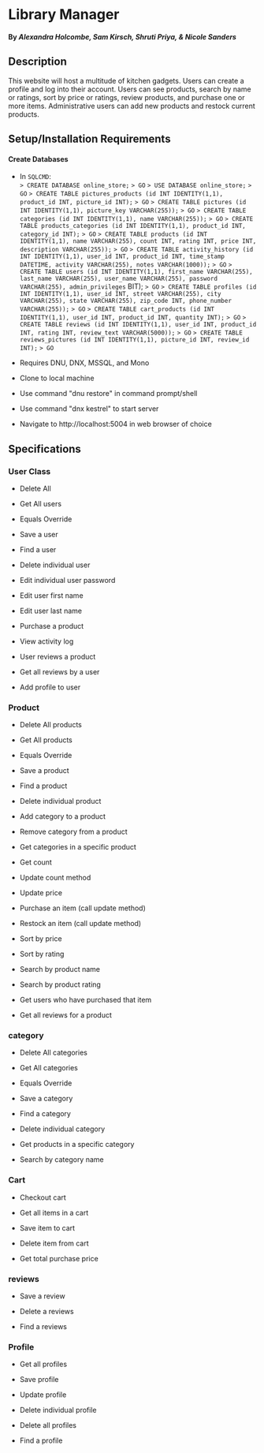 # Library Manager

#### By _**Alexandra Holcombe, Sam Kirsch, Shruti Priya, & Nicole Sanders**_

## Description
This website will host a multitude of kitchen gadgets. Users can create a profile and log into their account. Users can see products, search by name or ratings, sort by price or ratings, review products, and purchase one or more items. Administrative users can add new products and restock current products.

## Setup/Installation Requirements

#### Create Databases
* In `SQLCMD`:  
`> CREATE DATABASE online_store;`
`> GO`
`> USE DATABASE online_store;`
`> GO`
`> CREATE TABLE pictures_products (id INT IDENTITY(1,1), product_id INT, picture_id INT);`
`> GO`
`> CREATE TABLE pictures (id INT IDENTITY(1,1), picture_key VARCHAR(255));`
`> GO`
`> CREATE TABLE categories (id INT IDENTITY(1,1), name VARCHAR(255));`
`> GO`
`> CREATE TABLE products_categories (id INT IDENTITY(1,1), product_id INT, category_id INT);`
`> GO`
`> CREATE TABLE products (id INT IDENTITY(1,1), name VARCHAR(255), count INT, rating INT, price INT, description VARCHAR(255));`
`> GO`
`> CREATE TABLE activity_history (id INT IDENTITY(1,1), user_id INT, product_id INT, time_stamp DATETIME, activity VARCHAR(255), notes VARCHAR(1000));`
`> GO`
`> CREATE TABLE users (id INT IDENTITY(1,1), first_name VARCHAR(255), last_name VARCHAR(255), user_name VARCHAR(255), password VARCHAR(255), admin_privileges` BIT);
`> GO`
`> CREATE TABLE profiles (id INT IDENTITY(1,1), user_id INT, street VARCHAR(255), city VARCHAR(255), state VARCHAR(255), zip_code INT, phone_number VARCHAR(255));`
`> GO`
`> CREATE TABLE cart_products (id INT IDENTITY(1,1), user_id INT, product_id INT, quantity INT);`
`> GO`
`> CREATE TABLE reviews (id INT IDENTITY(1,1), user_id INT, product_id INT, rating INT, review_text VARCHAR(5000));`
`> GO`
`> CREATE TABLE reviews_pictures (id INT IDENTITY(1,1), picture_id INT, review_id INT);`
`> GO`

* Requires DNU, DNX, MSSQL, and Mono
* Clone to local machine
* Use command "dnu restore" in command prompt/shell
* Use command "dnx kestrel" to start server
* Navigate to http://localhost:5004 in web browser of choice

## Specifications

### User Class

* Delete All

* Get All users

* Equals Override

* Save a user

* Find a user

* Delete individual user

* Edit individual user password

* Edit user first name

* Edit user last name

* Purchase a product

* View activity log

* User reviews a product

* Get all reviews by a user

* Add profile to user


### Product

* Delete All products

* Get All products

* Equals Override

* Save a product

* Find a product

* Delete individual product

* Add category to a product

* Remove category from a product

* Get categories in a specific product

* Get count

* Update count method

* Update price

* Purchase an item (call update method)

* Restock an item (call update method)

* Sort by price

* Sort by rating

* Search by product name

* Search by product rating

* Get users who have purchased that item

* Get all reviews for a product


### category

* Delete All categories

* Get All categories

* Equals Override

* Save a category

* Find a category

* Delete individual category

* Get products in a specific category

* Search by category name


### Cart

* Checkout cart

* Get all items in a cart

* Save item to cart

* Delete item from cart

* Get total purchase price


### reviews

* Save a review

* Delete a reviews

* Find a reviews


### Profile

* Get all profiles

* Save profile

* Update profile

* Delete individual profile

* Delete all profiles

* Find a profile
